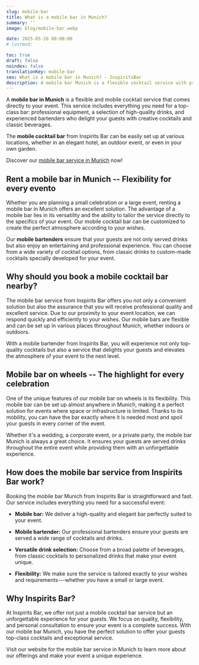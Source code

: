 ```yaml
---
slug: mobile-bar
title: What is a mobile bar in Munich?
summary: ''
image: blog/mobile-bar.webp

date: 2025-05-26 00:00:00
# lastmod: 

toc: true
draft: false
noindex: false
translationKey: mobile-bar
seo: What is a mobile bar in Munich? - InspiritsBar
description: A mobile bar Munich is a flexible cocktail service with professional bartenders and quality drinks, delivered directly to your event.
---
```

A **mobile bar in Munich** is a flexible and mobile cocktail service that comes directly to your event. This service includes everything you need for a top-class bar: professional equipment, a selection of high-quality drinks, and experienced bartenders who delight your guests with creative cocktails and classic beverages.

The **mobile cocktail bar** from Inspirits Bar can be easily set up at various locations, whether in an elegant hotel, an outdoor event, or even in your own garden.

Discover our [mobile bar service in Munich](/en/service/mobile-bar-munich/) now!

## Rent a mobile bar in Munich -- Flexibility for every evento

Whether you are planning a small celebration or a large event, renting a mobile bar in Munich offers an excellent solution. The advantage of a mobile bar lies in its versatility and the ability to tailor the service directly to the specifics of your event. Our mobile cocktail bar can be customized to create the perfect atmosphere according to your wishes.

Our **mobile bartenders** ensure that your guests are not only served drinks but also enjoy an entertaining and professional experience. You can choose from a wide variety of cocktail options, from classic drinks to custom-made cocktails specially developed for your event.

## Why should you book a mobile cocktail bar nearby?

The mobile bar service from Inspirits Bar offers you not only a convenient solution but also the assurance that you will receive professional quality and excellent service. Due to our proximity to your event location, we can respond quickly and efficiently to your wishes. Our mobile bars are flexible and can be set up in various places throughout Munich, whether indoors or outdoors.

With a mobile bartender from Inspirits Bar, you will experience not only top-quality cocktails but also a service that delights your guests and elevates the atmosphere of your event to the next level.

## Mobile bar on wheels -- The highlight for every celebration

One of the unique features of our mobile bar on wheels is its flexibility. This mobile bar can be set up almost anywhere in Munich, making it a perfect solution for events where space or infrastructure is limited. Thanks to its mobility, you can have the bar exactly where it is needed most and spoil your guests in every corner of the event.

Whether it's a wedding, a corporate event, or a private party, the mobile bar Munich is always a great choice. It ensures your guests are served drinks throughout the entire event while providing them with an unforgettable experience.

## How does the mobile bar service from Inspirits Bar work?

Booking the mobile bar Munich from Inspirits Bar is straightforward and fast. Our service includes everything you need for a successful event:

- **Mobile bar:** We deliver a high-quality and elegant bar perfectly suited to your event.

- **Mobile bartender:** Our professional bartenders ensure your guests are served a wide range of cocktails and drinks.

- **Versatile drink selection:** Choose from a broad palette of beverages, from classic cocktails to personalized drinks that make your event unique.

- **Flexibility:** We make sure the service is tailored exactly to your wishes and requirements---whether you have a small or large event.

## Why Inspirits Bar?

At Inspirits Bar, we offer not just a mobile cocktail bar service but an unforgettable experience for your guests. We focus on quality, flexibility, and personal consultation to ensure your event is a complete success. With our mobile bar Munich, you have the perfect solution to offer your guests top-class cocktails and exceptional service.

Visit our website for the mobile bar service in Munich to learn more about our offerings and make your event a unique experience.